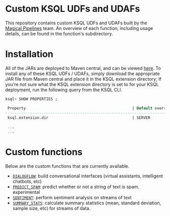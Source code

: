 # Custom KSQL UDFs and UDAFs
This repository contains custom KSQL UDFs and UDAFs built by the [Magical Pipelines][magical-pipelines] team. An overview of each function, including usage details, can be found in the function's subdirectory.

[magical-pipelines]: https://github.com/orgs/magicalpipelines/people

# Installation
All of the JARs are deployed to Maven central, and can be viewed [here][maven-central].
To install any of these KSQL UDFs / UDAFs, simply download the appropriate JAR file from Maven central and place it in the
KSQL extension directory; If you're not sure what the KSQL extension directory is set to for your KSQL deployment, run
the following query from the KSQL CLI.

[maven-central]: https://search.maven.org/search?q=g:com.mitchseymour%20AND%20a:ksql*%20AND%20NOT%20ksql-udf-quickstart

```sql
ksql> SHOW PROPERTIES ;

 Property                                               | Default override | Effective Value
-------------------------------------------------------------------------------------------------------------------------------------------
 ksql.extension.dir                                     | SERVER           | /tmp/ext
 
 ...
 ...
 ```
 
# Custom functions
 Below are the custom functions that are currently available.
 
 * [`DIALOGFLOW`][dialogflow]: build conversational interfaces (virtual assistants, intelligent chatbots, etc)
 * [`PREDICT_SPAM`][predict-spam]: predict whether or not a string of text is spam. experimental
 * [`SENTIMENT`][sentiment-analysis]: perform sentiment analysis on streams of text
 * [`SUMMARY_STATS`][summary-stats]: calculate summary statistics (mean, standard deviation, sample size, etc) for streams of data.
 
  
 [dialogflow]: https://github.com/magicalpipelines/ksql-functions/tree/master/udf/dialogflow
 [predict-spam]: https://github.com/magicalpipelines/ksql-functions/tree/master/udf/h2o-spam-prediction
 [summary-stats]: https://github.com/magicalpipelines/ksql-functions/tree/master/udaf/summary-stats
 [sentiment-analysis]: https://github.com/magicalpipelines/ksql-functions/tree/master/udf/sentiment-analysis

